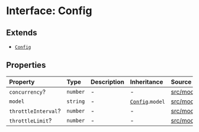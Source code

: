 # Interface: Config

## Extends

- [`Config`](../../Base/interfaces/Config.md)

## Properties

| Property | Type | Description | Inheritance | Source |
| :------ | :------ | :------ | :------ | :------ |
| `concurrency`? | `number` | - | - | [src/model/types.ts:238](https://github.com/dexaai/llm-tools/blob/5018eae/src/model/types.ts#L238) |
| `model` | `string` | - | [`Config`](../../Base/interfaces/Config.md).`model` | [src/model/types.ts:31](https://github.com/dexaai/llm-tools/blob/5018eae/src/model/types.ts#L31) |
| `throttleInterval`? | `number` | - | - | [src/model/types.ts:240](https://github.com/dexaai/llm-tools/blob/5018eae/src/model/types.ts#L240) |
| `throttleLimit`? | `number` | - | - | [src/model/types.ts:239](https://github.com/dexaai/llm-tools/blob/5018eae/src/model/types.ts#L239) |
